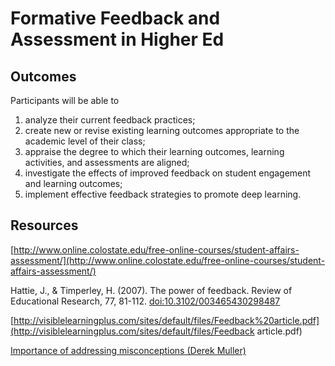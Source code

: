 # Formative Feedback and Assessment in Higher Ed

## Outcomes

Participants will be able to

1. analyze their current feedback practices;
2. create new or revise existing learning outcomes appropriate to the academic level of their class;
3. appraise the degree to which their learning outcomes, learning activities, and assessments are aligned;
4. investigate the effects of improved feedback on student engagement and learning outcomes;
5. implement effective feedback strategies to promote deep learning.

## Resources

[http://www.online.colostate.edu/free-online-courses/student-affairs-assessment/](http://www.online.colostate.edu/free-online-courses/student-affairs-assessment/)

Hattie, J., & Timperley, H. \(2007\). The power of feedback. Review of Educational Research, 77, 81-112. [doi:10.3102/003465430298487](http://rer.sagepub.com/content/77/1/81.abstract)

[http://visiblelearningplus.com/sites/default/files/Feedback%20article.pdf](http://visiblelearningplus.com/sites/default/files/Feedback article.pdf)

[Importance of addressing misconceptions \(Derek Muller\)](https://youtu.be/eVtCO84MDj8)

